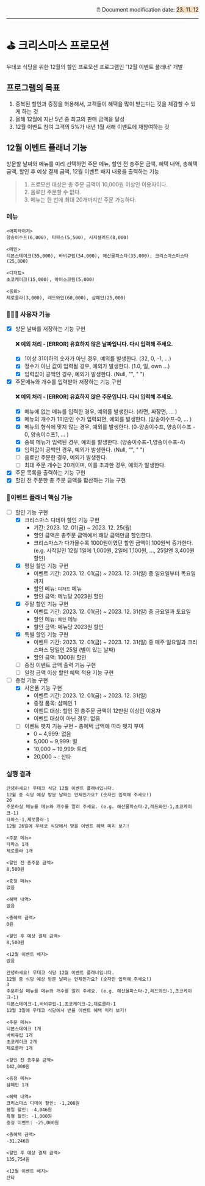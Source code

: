 <div style="text-align: right;">
⏰ Document modification date: <span style='background-color: #F7DDBE'>23. 11. 12</span>
</div>

---

# ⛳️ 크리스마스 프로모션
우테코 식당을 위한 12월의 할인 프로모션 프로그램인 '12월 이벤트 플래너' 개발

## 프로그램의 목표
1. 중복된 할인과 증정을 허용해서, 고객들이 혜택을 많이 받는다는 것을 체감할 수 있게 하는 것
2. 올해 12월에 지난 5년 중 최고의 판매 금액을 달성
3. 12월 이벤트 참여 고객의 5%가 내년 1월 새해 이벤트에 재참여하는 것

## 12월 이벤트 플래너 기능
방문할 날짜와 메뉴를 미리 선택하면 주문 메뉴, 할인 전 총주문 금액, 혜택 내역, 총혜택 금액, 할인 후 예상 결제 금액, 12월 이벤트 배지 내용을 출력하는 기능
> 1) 프로모션 대상은 총 주문 금액이 10,000원 이상인 이용자이다. </br>
> 2) 음료만 주문할 수 없다. </br>
> 3) 메뉴는 한 번에 최대 20개까지만 주문 가능하다.

### 메뉴
```
<애피타이저>
양송이수프(6,000), 타파스(5,500), 시저샐러드(8,000)

<메인>
티본스테이크(55,000), 바비큐립(54,000), 해산물파스타(35,000), 크리스마스파스타(25,000)

<디저트>
초코케이크(15,000), 아이스크림(5,000)

<음료>
제로콜라(3,000), 레드와인(60,000), 샴페인(25,000)
```

### 💁🏻‍♂️ 사용자 기능
- [x] 방문 날짜를 저장하는 기능 구현
  #### ❌ 예외 처리 - [ERROR] 유효하지 않은 날짜입니다. 다시 입력해 주세요.
    - [x] 1이상 31이하의 숫자가 아닌 경우, 예외를 발생한다. (32, 0, -1, ...)
    - [x] 정수가 아닌 값이 입력될 경우, 예외가 발생한다. (1.0, 일, own ...)
    - [x] 입력값이 공백인 경우, 예외가 발생한다. (Null, "", " ")
- [x] 주문메뉴와 개수를 입력받아 저장하는 기능 구현
  #### ❌ 예외 처리 - [ERROR] 유효하지 않은 주문입니다. 다시 입력해 주세요.
    - [x] 메뉴에 없는 메뉴를 입력한 경우, 예외를 발생한다. (라면, 짜장면, ... )
    - [x] 메뉴의 개수가 1미만인 수가 입력되면, 예외를 발생한다. (양송이수프-0, ... )
    - [x] 메뉴의 형식에 맞지 않는 경우, 예외를 발생한다. (0-양송이수프, 양송이수프 - 0, 양송이수프1, ... )
    - [x] 중복 메뉴가 입력된 경우, 예외를 발생한다. (양송이수프-1,양송이수프-4)
    - [x] 입력값이 공백인 경우, 예외가 발생한다. (Null, "", " ")
    - [ ] 음료만 주문한 경우, 예외가 발생한다.
    - [ ] 최대 주문 개수는 20개이며, 이를 초과한 경우, 예외가 발생한다.
- [x] 주문 목록을 출력하는 기능 구현
- [x] 할인 전 주문한 총 주문 금액을 합산하는 기능 구현

### 🌟이벤트 플래너 핵심 기능
- [ ] 할인 기능 구현
  - [x] 크리스마스 디데이 할인 기능 구현
    - 기간: 2023. 12. 01(금) ~ 2023. 12. 25(월)
    - 할인 금액은 총주문 금액에서 해당 금액만큼 할인한다.
    - 크리스마스가 다가올수록 1000원이였던 할인 금액이 100원씩 증가한다. (e.g. 시작일인 12월 1일에 1,000원, 2일에 1,100원, ..., 25일엔 3,400원 할인)
  - [x] 평일 할인 기능 구현
    - 이벤트 기간: 2023. 12. 01(금) ~ 2023. 12. 31(일) 중 일요일부터 목요일까지
    - 할인 메뉴: `디저트` 메뉴
    - 할인 금액: 메뉴당 2023원 할인
  - [x] 주말 할인 기능 구현
    - 이벤트 기간: 2023. 12. 01(금) ~ 2023. 12. 31(일) 중 금요일과 토요일
    - 할인 메뉴: `메인` 메뉴
    - 할인 금액: 메뉴당 2023원 할인
  - [x] 특별 할인 기능 구현
    - 이벤트 기간: 2023. 12. 01(금) ~ 2023. 12. 31(일) 중 매주 일요일과 크리스마스 당일인 25일 (별이 있는 날짜)
    - 할인 금액: 1000원 할인
  - [ ] 증정 이벤트 금액 출력 기능 구현
  - [ ] 일정 금액 이상 할인 혜택 적용 기능 구현 
- [ ] 증정 기능 구현
  - [x] 사은품 기능 구현
    - 이벤트 기간: 2023. 12. 01(금) ~ 2023. 12. 31(일)
    - 증정 품목: 샴페인 1
    - 이벤트 대상: 할인 전 총주문 금액이 12만원 이상인 이용자 
    - 이벤트 대상이 아닌 경우: 없음
  - [ ] 이벤트 뱃지 기능 구현 - 총혜택 금액에 따라 뱃지 부여
    - 0 ~ 4,999: 없음
    - 5,000 ~ 9,999: 별
    - 10,000 ~ 19,999: 트리
    - 20,000 ~ : 산타

### 실행 결과
```
안녕하세요! 우테코 식당 12월 이벤트 플래너입니다.
12월 중 식당 예상 방문 날짜는 언제인가요? (숫자만 입력해 주세요!)
26 
주문하실 메뉴를 메뉴와 개수를 알려 주세요. (e.g. 해산물파스타-2,레드와인-1,초코케이크-1)
타파스-1,제로콜라-1
12월 26일에 우테코 식당에서 받을 이벤트 혜택 미리 보기!
 
<주문 메뉴>
타파스 1개
제로콜라 1개

<할인 전 총주문 금액>
8,500원
 
<증정 메뉴>
없음
 
<혜택 내역>
없음
 
<총혜택 금액>
0원
 
<할인 후 예상 결제 금액>
8,500원
 
<12월 이벤트 배지>
없음
```
```
안녕하세요! 우테코 식당 12월 이벤트 플래너입니다.
12월 중 식당 예상 방문 날짜는 언제인가요? (숫자만 입력해 주세요!)
3
주문하실 메뉴를 메뉴와 개수를 알려 주세요. (e.g. 해산물파스타-2,레드와인-1,초코케이크-1)
티본스테이크-1,바비큐립-1,초코케이크-2,제로콜라-1
12월 3일에 우테코 식당에서 받을 이벤트 혜택 미리 보기!

<주문 메뉴>
티본스테이크 1개
바비큐립 1개
초코케이크 2개
제로콜라 1개

<할인 전 총주문 금액>
142,000원

<증정 메뉴>
샴페인 1개

<혜택 내역>
크리스마스 디데이 할인: -1,200원
평일 할인: -4,046원
특별 할인: -1,000원
증정 이벤트: -25,000원

<총혜택 금액>
-31,246원

<할인 후 예상 결제 금액>
135,754원

<12월 이벤트 배지>
산타
```
